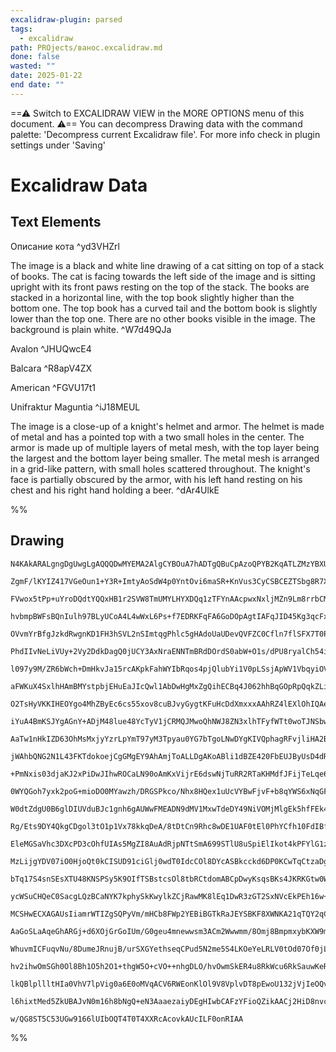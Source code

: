 ```yaml
---
excalidraw-plugin: parsed
tags:
  - excalidraw
path: PROjects/ванос.excalidraw.md
done: false
wasted: ""
date: 2025-01-22
end date: ""
---
```

==⚠  Switch to EXCALIDRAW VIEW in the MORE OPTIONS menu of this document. ⚠== You can decompress Drawing data with the command palette: 'Decompress current Excalidraw file'. For more info check in plugin settings under 'Saving'


# Excalidraw Data

## Text Elements
Описание кота ^yd3VHZrl

The image is a black and white line drawing of a cat sitting on top of a stack of books. The cat is facing towards the left side of the image and is sitting upright with its front paws resting on the top of the stack. The books are stacked in a horizontal line, with the top book slightly higher than the bottom one. The top book has a curved tail and the bottom book is slightly lower than the top one. There are no other books visible in the image. The background is plain white. ^W7d49QJa

Avalon ^JHUQwcE4

Balcara ^R8apV4ZX

American ^FGVU17t1

Unifraktur Maguntia ^iJ18MEUL

The image is a close-up of a knight's helmet and armor. The helmet is made of metal and has a pointed top with a two small holes in the center. The armor is made up of multiple layers of metal mesh, with the top layer being the largest and the bottom layer being smaller. The metal mesh is arranged in a grid-like pattern, with small holes scattered throughout. The knight's face is partially obscured by the armor, with his left hand resting on his chest and his right hand holding a beer.  ^dAr4UlkE

%%
## Drawing
```compressed-json
N4KAkARALgngDgUwgLgAQQQDwMYEMA2AlgCYBOuA7hADTgQBuCpAzoQPYB2KqATLZMzYBXUtiRoIACyhQ4zZAHoFAc0JRJQgEYA6bGwC2CgF7N6hbEcK4OCtptbErHALRY8RMpWdx8Q1TdIEfARcZgRmBShcZQUebQB2bQAWGjoghH0EDihmbgBtcDBQMBKIEm4IAHV44iSATgBFAClcVJLIWEQKqCwoNtLMbmck+IAGbQAOAFYANh5RuamJgEYA

ZgmF/lKYIZ417VGeOun1+Y3R+ImtyAoSdW4p0YntOvi6maSR+KnVus3CyCSBCEZTSbg8R7XCDWZTBbijKHMKCkNgAawQAGE2Pg2KQKgBiZYIIlE/qQTS4bCo5QooQcYhYnF4iTI6zMOC4QLZMkQABmhHw+AAyrA4RJBB4eUiUejKndJODEci0QgRTAxegJeUobTQRxwrk0MsoWwOdg1DsjaMEQCIDThHAAJLEQ2oPIAXShvPImWd3A4QkFUMI9Kw

FVwox5tPp+uYroDQdtYQQxHB1r2SVW8TmUMYLHYXDQq1zTFYnAAcpwxNxljMZn9Lm8rrbCMwACLpHqptC8ghhKGaYT0gCiwUy2VdHqhQjgxFwXZr8SzS1WPyeFyhRA4qP9gfwm7YVJT3F7+H7tp6mD6EgAKkDUIR9NEEA/mKhcKhNPhKaj3/TUBQkhqC+W4vp4twcMoqBsLy76oHgUAADocKwMghlBnCoFAprQbBH5Ij+uGfmwaLMNoqB3i+CGvs

hvbmpBWFsBQnIulh97BLyUCoA4L4wWxL6Ps+f7EDRKFqFA6GoDOpAgtIAFqJID45Kg3qcFxHIUG+gRIpJmHqAgyHYXARH6dxURUuRlHEaR76BGZP4pg+HDvshki4oQRhqQQqCgdQ8nqPxjHGYOaLcUQoJQPgMCoEBoJMIZkjWIFg4yAY0H6pZ95GdZv6JW+H7YCIjDEIZuACsJyVsKl+g5a+YWyZF0U4hQTBsUl+mGThnAIJlTAvpyL4cGw0H6aQ

OVvmYrBfgJzkdRwgnKD1FH3hSVL2nSImtqgPhlc5gHAdoUaUDevQVFZC0Cfln7flSFX7T0PkhmB5AQRheHwfO3Hibps1de9BG3XxIWomRy1UZ9W10ZJ2HMaQrGmRxXE8SZ94XRVW2oRJDHSQ1/mKWob6qdk22UFp4RYxhs1ZX9gUA6ivXjbZL5045IZwW5Mmedk3m+XjgXZcD9URVFMWya16jtStVXYTV3UMwLJG5aEcGFaQxVYWV+AVaZKUy7VG

PhdIIvNeLiVUy+2Vy2DdkDagQ0jUCY3AxNraENNTmBRdDOrdS0abW+O1s/dPU8ryalCh54i8Da7R8mpABiuD6AKlqoFMUKXlAACC4WFugiM8nmEnuDnIJ59Apo8no3NPaQfpoAm+62u5/gECdV5najT6LXVH5foR1gicHj36qg4G6e91GYz9QVEfh5m/kDiug1Z1GQ5S0NMSxb4IwgnFfcQvGwaZaOD3V0/Y3AMkRXzBMqSixMaWTOkMXp1PGXxp

l097y9M/ZR6bWch+DmHkvJa15rcAKpkFahWYIbRqos4pjQlubYi1V0pLSsjApWV1VbqyiOVM+OtpZpUFgbBqxsmKm0lhbLqGVrb9TsvbKqjtGaTTdsED2J9u6YJWj+da/4tqBz2kBHoh0oS4CENhAASuESOJ4+wIE3E9AAEsCCKNZtAQkKAAXy2MUUo5QJAwGIKsAAaiogAWqQfAPJOhR2gKdKEgw0DOFWDwZ4FxrRZgmEkZYbx4jGltKnZwPBsz

aFWKuX4SxlhHAmBMYstpbjEHuEaJIcQwl1AbDwHgMxZgQihECBq4J062hhBqGOpRpQqkZLiAkJJiRIAHPwv2tTmToFZChDkXI+hegFMKUUDitSpiVDKBAcoUkKjQHwJMyp0Rqg1BAYZUZhB6gNDWE0ZoLQ1mtFCdaToXT5E9Lab0ScED1ztnuYMoYXHoFwMsFZG1YzxiuUmBAx4jQzAuFMJIUxlhJBLPmTgDwgmxzzGWDglYODViNGMPxfjljHGD

O2TsHyVKKIHEOYgo4MhZByEc6cs55xov8cuBJvyGygtKFuHcDdXmxxxAAhRZ4lEXlOhIQAeCCAH4QQAHCCAEEQQADCCAF4QHlgBWEFQIALhBAB8IIAIRABVHQoO3a86BuX8uFWKyVsr5VenDvI6ZlTIBh2yInZOUUHgZ16KXZQ5cC6AuLgQK15cjJVy8rXC5jcTTXxDG3dlKreWCpFeK6VcqeSSJkXIowUdkRCFZQy1R6iwRGi0VMXR+iWzdnQNI

iYuA4BmKSJYgAGnY+ADjM48lue48YcTyV1jCRMQJMwoQhNWJ8ZN3xlhTFyfWTt0woTJNSbwVYMxkjLA7X8KY2Z/HLHiYUhNyqJgZLqLWPxPAol/KWBIyCFTRk1OxHUiQhJGmkmaWtVpe72nQHIF0ga3I+mCgWUM7E2pZljImQOmZsdqnzMGRUZZOpVmSGeRs5uWzYA7INXaWkBzJzHNjqc30GaICOiMPgAtZiOB1EkM4JoqwMQAHlSAAE146YCaA

AaTw1nHkIZD63OhMsMxjyYzrLpYmT97yM3Tpyau0YG7bTgoLNwDYgKIVQphagRFvjliHA2B+wxKLggLh7Bi20g4No4vHPitAU5bQzjnEpiTS5vjxPiRO+syjty7jY9Sw86IM2nnPLHMtEgABCBA8DkAVUqiobn8AedaDq7IEdI3cDyZMSJqxYnHAXSsXJgWoAmpTuatlV5HUVFtfxpg9r8BpZZJXKE1cCH6jrhmj1zcvUcB9R3Vz7nOQBbKVItgs

jWAhbQNG2N1L43FKTdokoejCgGMgEY9AhAmjToALLDgAKoABli1dBZE420FbEUJByUsD4dR1h+N7cEoY9QEiZjrDJj4Um+3ym4OkuI0wtvfFnd1tOSRtC1jrPW0Yo7An1ubLHcpUcINfsxOe+pR6mmqZaVitp3Qr3shvb0k5/SH2/qfSMl9Ko31TN4Du796pH2Sn/X4QDLGJObI3mBq0EH9nOhg16H05zEPIdQ+hzD2HcMEeI6RijVHrm0fDMsWx

+PmNxis03djaKJ2xPiDwJIhwROCaLN90oAmKxVijrE6dswNjTuRR2RTaKHMdfJFijTeLqe6aJQZ0l3w/h1keE8CztLLnWcgIyuzzLHOlGc+gKb81TmoigCIVA43oh0gkvV2OL1vMSG94QX3/uxpB+UCHqwoddWtdQJmCJEX6hfNu48OThqE5JyS2gUpTnLW53S3vOHYKsvmAdRXvLcAXU12K+6+lpQW7evwJHr3PvyB+4DwnpPYfShhqaxGqNpAY

0WYQGoh7yxk2poG+mioDO0MYawzh/DRGSPkco/Nhx8HQex1uUcVYBwFjvF+b8qYWS6xNqGFmBf7wljxGl5Fr5sTzuTMu0uF4SwPEpcxgxhIt7sNES94ltAfll1Yk11/lN1YQ/ssdAcmQCRNB0CeQfYBEGQgcWRoduk8VQ4Ecf1xRkcpQ5lxkLtplkDEdSC8dbRdRCchc0AINTRSdU5pMKcoMqcCUTlac28ncygblwweAmNiAgNWMRcqkONQsphb8

W0dtZdgU0B6glDIUVduBJc1gnh6gAUWwFMEADN9dMV1MxwTdeDY49NiVOMjMlgEk5hfFEk41LNJCDwmVlMWUCshAkQDA2x5xWg0BBtDVadIdAiAQqkKCCQ2wkhojoiyRSh+RBQCQs42wUiUj4jIBKtMhQj0B8R4gs58j8iIBwidEAR+tY4siHFAAKEEAAEQHlQAERAZVABpEGKL6zTVjmGwgHjgAHEzEpt/EoAHkM4S1uglsT9uBIspgDg/hfh3h

Rg/Ets9DY4QkgCDgol3tO1p1Vx78kkqDeA/8tDtCn9Rhc8wDE1UAF0tEl0PhYCfh10FdIBft4RkCciIBD0GlMDwcNpXjOkYcekiD70SDNQyDkD0dFRUdsdFk/0GCAMJDicQN2DwM9luDDltNYMEj+D6cUN19mct82dd9OdqNhCJBcBVgxC4SytRcbDJc6g/kF188GBSw5cJM7dMsgV1DoUo4bcjh6gINWwddDC9cVNY41MRwzCJwLDSgrCLdbCTM

EleMGSaVhc3DXcPD3cOhfUIAs5MgZI8AuAdRjpNTtSmA699STlU8uSpiElIkot4kPFYlG1zTjUi8zUS8LVUsG984q9C5a8S5PSK4m8CtXVW9St29IBO9Ktu8jSdTTTQ1Gtms9UsIp8DcIBQI59wCJNF82jl8OjEMmgVEpsGgKBsBhwUhhiFsOkxiBgJjaxJhckfkkg5gswpcdjlihgO1z8PE1wO09gElZhHTY5+0Md5hz86g/FItGzXh6ycxbQik

MzLijgYDV07iO0HjoQt0kCISUD91ciGlj0wdT0IdcCOl8DYcASBkcckd6DP0KCwTqCtzaDgTrzShGC4SqVwzQMODdlbRKdUS3R0TgizkLkkNsSmdN9Wcd8Od99ucwwSSyyYSnkidKTpC0V61Mk6gIQIMlc85/lS9FcmTldOTQtaTeM1clj5MBSjDhTShRTsVxStN/zCV9MSVZSTNLgW17dlTbQXchTPCUtlUtT6ACBgUDTFUjShKcQzS4MLTZDws

bTq17S4snSEsXTU48KNSPSy5K9OIfTSBstcsOl8tbRCtdomABCpDwyKsqsBKs4JKRKGtw0WtJ9p9uKusMyF9eswByiigV8JBiAs5SAkgpt8BURhwD9RiO5nEhgZhVwoCflrS5D3tRhVwH80B3gDg/lvF4lfkck39v8B1zhns3hPhIl5C7tZy51Fx1L1zEDnitzXj3jGlPjDzvjjzL02QCDb14dATLy6Dn0bzX09iGSAdHylkQSEK1lmD4TY42DzQ

ycWSuCHQeC0SacgLQzBCaNYK7kphySkKwylkZCjRawMK8lEq1DwR3zGT2SxNVcEkPEh16w+SDCqK+KRSjd6KXlBDpSWLlwMLeM5DJdOLXDuLbNeL1THFqt0BzoeFe54IcQwhnAZw55UBUR5oIoAByN8IEfATILiM+TkfQXEBmbG3GuqJ8Q+XCZCXG7yM+PKOCOANgEMLsWeSBRSD8KACgYaZgJ8QUGKbEcILhe8MQbIJgBmAm3EUScml8JGvifQQ

MCSHwECXAGAUsIiamrWTIZgSQPyVm/mHCb8FWp2YEBiBGTkRaJEYSBKF8XWNKA21qTQY2qCbmggYIUgBmdW1ATW/GfKUgK9RaQBOCGkEgZwIgdEEmGQJgDgagZCXW523mtyYIN8ZgBCHoQIESdQRg4QKABmVGhqTG9FMQOqbpUPQUaKOwZOkQRyTQGAK22yQm0gHWhSUWN8RGGKM+bSCmdKZu+CIEC22mraa+OSM2ESBOxwBiXAZCB20W9AUSnvC

AaGoSLaAqeGhARGj+d6XOjGrGoIUm/G0geu4mnewwsm3ACm2Wwwmm/8Omj8BmpmxybKXW9mzm7iHmrWBOgWtmUyYW1OsW/eiWraKWqSdez2+WwgRWnyZW1W8+qIDW8IbWvmaBfWyBo26GdiM28mbWKWdBO2lBhiOO1292i+2BrW3uX2mEVmIBVAIO4gEOwgMOjkCO0gKOvmfBvmxO7iFOvqdOyQTOqRHOtG6QfOuiS6EmPSqwUu6CewVWKu6KUyc

WhuvmICFuqvNu/8DumeJRnujB/urSXGYethseqCPud5N2me5S4LKOeYeLRLV0tOd07Of0jLGvMRv0rSxvZvIrMy9aiyiACM6yzuASGGpeuGtgBGmWjegRqAfOkm4+veg+sGGKI+riAB0+o+T2ohiqa+7aRmkW9OnCR+rCZ+1h9+t8T+oWvFaeqyeRk+im8JkB/ABWzhHBt8aB7yL2xuqBd+CBw2z8R2wKb8Ugc2vG/8YhbB5B3pySfByp+8D2r20

hv2ihwOmSGh0Ol8Bh1O5h2O1+thgW5O+cVO++nhgDLO/hvOwmSkER4u8RkWcu6RkSauwKeRjpxSTR1u/R9R1+ZyTR7AXu4ZkegevR2m7EQxuCKe0xuMxyxM4w1y/UdM84jylNPrcAWDaEOAOAEUYlbgAxaAIETIdLYpLYBgQgBACgNzFq+kBq3kKl6l/oCAVWHpR0HofQEUMZBqvc4/SAelvFRljIMl32I81AvAjqs8wlrl7IHl/QeOYg3qp8/qz

lkQBlpllltHIa0VhV7lpVig0a6E0oMVqACV6RWEonKlOl9V8VplvDT8pEwoU132jVjIeOQvU1NStVu181h1mS/VV1xVjIJVAy1M7071+15lqIPSgKlEQCEIbxoN91/QYcekcNpiIEU+8MX2piWlvViVxNxVEYiQP2Wl5OlEQUItNAeJc/XkyLLbCYLJEYOTJZbAIt/AQjULUdCJMJX4O0n5U4QlzyAwLF/jAgGNeEKApfXVs1/Vplw1xCqaiAfNw

l6hixtMed5ZkUBAJvN0m16h8bNgQ+eN3AaaezaiyDEgHIwbCAFzYFioQZikAACj2HiD8nvcff8T8nGCmAAEoeRZFE8Bmr3lBb2eNH3VgERB0QO33P3R35W3WoBlX0RLWJJOBPqpC+RadZFQwZJIJ+3Y4sh93ggM12sCsiB12kyXKKizluACPm4pFQIKPkzIPfHNAAArBAbAHIIUSrOAbd3dyrA9t3DraEVjwgRgG8EiWxMIpzXNzUdIQT+y2OQqH

w/QG8ST5C53UGw9166lUIbOQT4T0T4XXRcAcovkAUcILF0onRIAA
```
%%